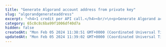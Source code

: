 ```yaml
---
title: "Generate Algorand account address from private key"
slug: "algorandgenerateaddress"
excerpt: "<h4>1 credit per API call.</h4><br/>\n<p>Generate Algorand account deposit address from private key.</p>"
category: 65c0c8c6ba99f1006df40d7a
hidden: false
createdAt: "Mon Feb 05 2024 11:38:51 GMT+0000 (Coordinated Universal Time)"
updatedAt: "Mon Feb 05 2024 11:39:02 GMT+0000 (Coordinated Universal Time)"
---
```

